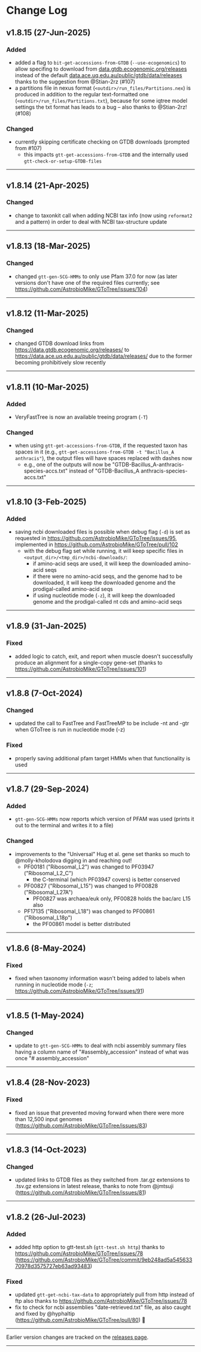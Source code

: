 # Change Log

## v1.8.15 (27-Jun-2025)

### Added
- added a flag to `bit-get-accessions-from-GTDB` (`--use-ecogenomics`) to allow specifing to download from [data.gtdb.ecogenomic.org/releases](https://data.gtdb.ecogenomic.org/releases/) instead of the default [data.ace.uq.edu.au/public/gtdb/data/releases](https://data.ace.uq.edu.au/public/gtdb/data/releases/) thanks to the suggestion from @Stian-2rz (#107)
- a partitions file in nexus format (`<outdir>/run_files/Partitions.nex`) is produced in addition to the regular text-formatted one (`<outdir>/run_files/Partitions.txt`), because for some iqtree model settings the txt format has leads to a bug – also thanks to @Stian-2rz! (#108)

### Changed
- currently skipping certificate checking on GTDB downloads (prompted from #107)
  - this impacts `gtt-get-accessions-from-GTDB` and the internally used `gtt-check-or-setup-GTDB-files`

---

## v1.8.14 (21-Apr-2025)

### Changed
- change to taxonkit call when adding NCBI tax info (now using `reformat2` and a pattern) in order to deal with NCBI tax-structure update

---

## v1.8.13 (18-Mar-2025)

### Changed
- changed `gtt-gen-SCG-HMMs` to only use Pfam 37.0 for now (as later versions don't have one of the required files currently; see https://github.com/AstrobioMike/GToTree/issues/104)

---

## v1.8.12 (11-Mar-2025)

### Changed
- changed GTDB download links from https://data.gtdb.ecogenomic.org/releases/ to https://data.ace.uq.edu.au/public/gtdb/data/releases/ due to the former becoming prohibitively slow recently

---

## v1.8.11 (10-Mar-2025)

### Added
- VeryFastTree is now an available treeing program (`-T`)

### Changed
- when using `gtt-get-accessions-from-GTDB`, if the requested taxon has spaces in it (e.g., `gtt-get-accessions-from-GTDB -t "Bacillus_A anthracis"`), the output files will have spaces replaced with dashes now
  - e.g., one of the outputs will now be "GTDB-Bacillus_A-anthracis-species-accs.txt" instead of "GTDB-Bacillus_A anthracis-species-accs.txt"

---

## v1.8.10 (3-Feb-2025)

### Added
- saving ncbi downloaded files is possible when debug flag (`-d`) is set as requested in https://github.com/AstrobioMike/GToTree/issues/95, implemented in https://github.com/AstrobioMike/GToTree/pull/102
  - with the debug flag set while running, it will keep specific files in `<output_dir>/<tmp_dir>/ncbi-downloads/`:
    - if amino-acid seqs are used, it will keep the downloaded amino-acid seqs
    - if there were no amino-acid seqs, and the genome had to be downloaded, it will keep the downloaded genome and the prodigal-called amino-acid seqs
    - if using nucleotide mode (`-z`), it will keep the downloaded genome and the prodigal-called nt cds and amino-acid seqs

---

## v1.8.9 (31-Jan-2025)

### Fixed
- added logic to catch, exit, and report when muscle doesn't successfully produce an alignment for a single-copy gene-set (thanks to https://github.com/AstrobioMike/GToTree/issues/101)

---

## v1.8.8 (7-Oct-2024)

### Changed
- updated the call to FastTree and FastTreeMP to be include -nt and -gtr when GToTree is run in nucleotide mode (-z)

### Fixed
- properly saving additional pfam target HMMs when that functionality is used

---

## v1.8.7 (29-Sep-2024)

### Added
- `gtt-gen-SCG-HMMs` now reports which version of PFAM was used (prints it out to the terminal and writes it to a file)

### Changed
- improvements to the "Universal" Hug et al. gene set thanks so much to @molly-kholodova digging in and reaching out!
    - PF00181 ("Ribosomal_L2") was changed to PF03947 ("Ribosomal_L2_C")
        - the C-terminal (which PF03947 covers) is better conserved
    - PF00827 ("Ribosomal_L15") was changed to PF00828 ("Ribosomal_L27A")
        - PF00827 was archaea/euk only, PF00828 holds the bac/arc L15 also
    - PF17135 ("Ribosomal_L18") was changed to PF00861 ("Ribosomal_L18p")
        - the PF00861 model is better distributed

---

## v1.8.6 (8-May-2024)

### Fixed
- fixed when taxonomy information wasn't being added to labels when running in nucleotide mode (`-z`; https://github.com/AstrobioMike/GToTree/issues/91)

---

## v1.8.5 (1-May-2024)

### Changed
- update to `gtt-gen-SCG-HMMs` to deal with ncbi assembly summary files having a column name of "#assembly_accession" instead of what was once "# assembly_accession"

---

## v1.8.4 (28-Nov-2023)

### Fixed
- fixed an issue that prevented moving forward when there were more than 12,500 input genomes (https://github.com/AstrobioMike/GToTree/issues/83)

---

## v1.8.3 (14-Oct-2023)

### Changed
- updated links to GTDB files as they switched from .tar.gz extensions to .tsv.gz extensions in latest release, thanks to note from @jmtsuji (https://github.com/AstrobioMike/GToTree/issues/81)

---

## v1.8.2 (26-Jul-2023)

### Added
- added http option to gtt-test.sh (`gtt-test.sh http`) thanks to https://github.com/AstrobioMike/GToTree/issues/78 (https://github.com/AstrobioMike/GToTree/commit/9eb248ad5a54563370978d3575727eb63ad93483)

### Fixed
- updated `gtt-get-ncbi-tax-data` to appropriately pull from http instead of ftp also thanks to https://github.com/AstrobioMike/GToTree/issues/78
- fix to check for ncbi assemblies "date-retrieved.txt" file, as also caught and fixed by @hyphaltip (https://github.com/AstrobioMike/GToTree/pull/80) 🙏 

---

Earlier version changes are tracked on the [releases page](https://github.com/AstrobioMike/GToTree/releases).

---
